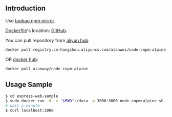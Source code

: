 ## Introduction

Use [taobao npm mirror](https://npm.taobao.org).

[Dockerfile](https://github.com/Allen-Wei/Dockerfiles/blob/master/node-cnpm/alpine/Dockerfile)'s location: [GitHub](https://github.com/Allen-Wei/Dockerfiles/tree/master/node-cnpm/alpine).

You can pull repository from [aliyun hub](https://dev.aliyun.com/detail.html?spm=5176.1972343.2.18.56fa5aaawUGTZ2&repoId=229096):

```bash
docker pull registry.cn-hangzhou.aliyuncs.com/alanwei/node-cnpm:alpine
```

OR [docker hub](https://hub.docker.com/r/alanway/node-cnpm/):

```bash
docker pull alanway/node-cnpm:alpine
```

## Usage Sample

```bash
$ cd express-web-sample
$ sudo docker run -d -v "$PWD":/data -p 3000:3000 node-cnpm:alpine sh -c "cd data && npm run start"
# wait a minute
$ curl localhost:3000
```
